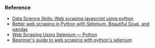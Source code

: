 ### Reference
- [Data Science Skills: Web scraping javascript using python](https://towardsdatascience.com/data-science-skills-web-scraping-javascript-using-python-97a29738353f)
- [Better web scraping in Python with Selenium, Beautiful Soup, and pandas](https://www.freecodecamp.org/news/better-web-scraping-in-python-with-selenium-beautiful-soup-and-pandas-d6390592e251/)
- [Web Scraping Using Selenium — Python](https://towardsdatascience.com/web-scraping-using-selenium-python-8a60f4cf40ab)
- [Beginner's guide to web scraping with python's selenium](https://dev.to/lewiskori/beginner-s-guide-to-web-scraping-with-python-s-selenium-3fl9)